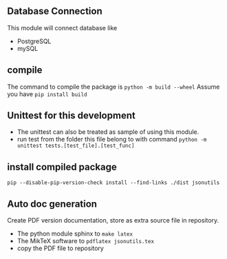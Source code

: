 ## Database Connection
This module will connect database like

- PostgreSQL
- mySQL

## compile
The command to compile the package is
```python -m build --wheel```
Assume you have `pip install build`

## Unittest for this development
- The unittest can also be treated as sample of using this module.
- run test from the folder this file belong to with command `python -m unittest tests.[test_file].[test_func]`

## install compiled package
```pip --disable-pip-version-check install --find-links ./dist jsonutils```

## Auto doc generation
Create PDF version documentation, store as extra source file in repository.

- The python module sphinx to `make latex`
- The MikTeX software to `pdflatex jsonutils.tex`
- copy the PDF file to repository